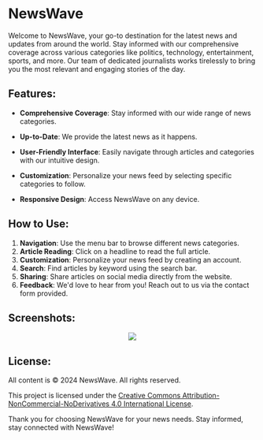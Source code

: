 # NewsWave

Welcome to NewsWave, your go-to destination for the latest news and updates from around the world. Stay informed with our comprehensive coverage across various categories like politics, technology, entertainment, sports, and more. Our team of dedicated journalists works tirelessly to bring you the most relevant and engaging stories of the day.

## Features:

- **Comprehensive Coverage**: Stay informed with our wide range of news categories.
  
- **Up-to-Date**: We provide the latest news as it happens.

- **User-Friendly Interface**: Easily navigate through articles and categories with our intuitive design.

- **Customization**: Personalize your news feed by selecting specific categories to follow.

- **Responsive Design**: Access NewsWave on any device.

## How to Use:

1. **Navigation**: Use the menu bar to browse different news categories.
2. **Article Reading**: Click on a headline to read the full article.
3. **Customization**: Personalize your news feed by creating an account.
4. **Search**: Find articles by keyword using the search bar.
5. **Sharing**: Share articles on social media directly from the website.
6. **Feedback**: We'd love to hear from you! Reach out to us via the contact form provided.

## Screenshots:
<div align="center">
  <img src="https://github.com/DepresseDeeZ/NewsWave/assets/132985504/0e73c9fc-1213-4725-9ab8-b65317925333">
</div>

## License:

All content is © 2024 NewsWave. All rights reserved.

This project is licensed under the [Creative Commons Attribution-NonCommercial-NoDerivatives 4.0 International License](https://creativecommons.org/licenses/by-nc-nd/4.0/).

Thank you for choosing NewsWave for your news needs. Stay informed, stay connected with NewsWave!
